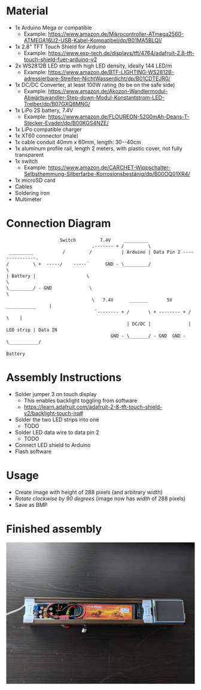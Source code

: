 # Material
- 1x Arduino Mega or compatible
    - Example: https://www.amazon.de/Mikrocontroller-ATmega2560-ATMEGA16U2-USB-Kabel-Kompatibel/dp/B01MA5BLQI/
- 1x 2.8" TFT Touch Shield for Arduino
    - Example: https://www.exp-tech.de/displays/tft/4764/adafruit-2.8-tft-touch-shield-fuer-arduino-v2
- 2x WS2812B LED strip with high LED density, ideally 144 LED/m
    - Example: https://www.amazon.de/BTF-LIGHTING-WS2812B-adressierbare-Streifen-NichtWasserdicht/dp/B01CDTEJR0/
- 1x DC/DC Converter, at least 100W rating (to be on the safe side)
    - Example: https://www.amazon.de/Akozon-Wandlermodul-Abwärtswandler-Step-down-Modul-Konstantstrom-LED-Treiber/dp/B07GXQ8MNG/
- 1x LiPo 2S battery, 7.4V
    - Example: https://www.amazon.de/FLOUREON-5200mAh-Deans-T-Stecker-Evader/dp/B00KGS4NZE/
- 1x LiPo compatible charger
- 1x XT60 connector (male)
- 1x cable conduit 40mm x 60mm, length: 30--40cm
- 1x aluminum profile rail, length 2 meters, with plastic cover, not fully transparent
- 1x switch
    - Example: https://www.amazon.de/CARCHET-Wippschalter-Selbsthemmung-Silberfarbe-Korrosionsbestänig/dp/B00OQ01XR4/
- 1x microSD card
- Cables
- Soldering iron
- Multimeter


# Connection Diagram

                        Switch         7.4V     _________
                                    .------- + /         \
     _________           /         /           | Arduino | Data Pin 2 ---------------.
    /         \ +  -----/    -----´      GND - \_________/                            \
    | Battery |                   \                                                    \
    \_________/ - GND              \                                                    \
                                    \   7.4V      _______       5V       ___________     |
                                     `-------- + /       \ + -------- + /           \    |
                                                 | DC/DC |              | LED strip | Data IN
                                           GND - \_______/ - GND  GND - \___________/

    Battery

# Assembly Instructions
- Solder jumper 3 on touch display
    - This enables backlight toggling from software
    - https://learn.adafruit.com/adafruit-2-8-tft-touch-shield-v2/backlight-touch-irq#
- Solder the two LED strips into one
    - TODO
- Solder LED data wire to data pin 2
    - TODO
- Connect LED shield to Arduino
- Flash software

# Usage
- Create image with height of 288 pixels (and arbitrary width)
- *Rotate clockwise by 90 degrees* (image now has *width* of 288 pixels)
- Save as BMP

# Finished assembly
![GitHub Logo](resources/assembly.jpg)

